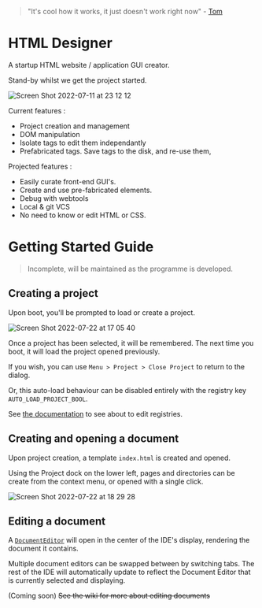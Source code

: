 > "It's cool how it works, it just doesn't work right now" - [Tom](https://github.com/birdie2016)

# HTML Designer

A startup HTML website / application GUI creator.

Stand-by whilst we get the project started.

![Screen Shot 2022-07-11 at 23 12 12](https://user-images.githubusercontent.com/50697488/178367528-513878f9-b095-4f13-bad6-0a4d971b3d40.png)

Current features : 
 - Project creation and management
 - DOM manipulation
 - Isolate tags to edit them independantly
 - Prefabricated tags. Save tags to the disk, and re-use them,

Projected features : 
 - Easily curate front-end GUI's.
 - Create and use pre-fabricated elements.
 - Debug with webtools
 - Local & git VCS
 - No need to know or edit HTML or CSS.


# Getting Started Guide
> Incomplete, will be maintained as the programme is developed.


## Creating a project
Upon boot, you'll be prompted to load or create a project.

![Screen Shot 2022-07-22 at 17 05 40](https://user-images.githubusercontent.com/50697488/180479366-7ecbdf2f-2d9f-4590-8eb4-65b9dbff9e76.png)

Once a project has been selected, it will be remembered. The next time you boot, it will load the project opened previously.

If you wish, you can use `Menu > Project > Close Project` to return to the dialog.

Or, this auto-load behaviour can be disabled entirely with the registry key `AUTO_LOAD_PROJECT_BOOL`.

See [the documentation](https://github.com/jdngray77/HTMLDesigner/wiki/Registries) to see about to edit registries.

## Creating and opening a document
Upon project creation, a template `index.html` is created and opened.

Using the Project dock on the lower left, pages and directories can be create from the context menu, or opened with a single click.

![Screen Shot 2022-07-22 at 18 29 28](https://user-images.githubusercontent.com/50697488/180492961-17138489-dccc-431f-978f-3716ff146173.png)


## Editing a document
A [`DocumentEditor`](https://github.com/jdngray77/HTMLDesigner/blob/master/src/com/jdngray77/htmldesigner/frontend/DocumentEditor.kt) will open in the center of the IDE's display, rendering the document it contains.

Multiple document editors can be swapped between by switching tabs. The rest of the IDE will automatically update to reflect the Document Editor that is currently selected and displaying.

(Coming soon) ~~See the wiki for more about editing documents~~
